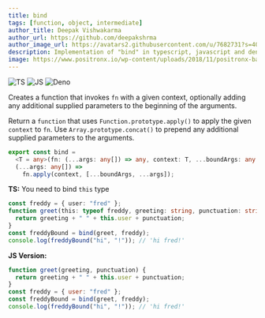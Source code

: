 ```yaml
---
title: bind
tags: [function, object, intermediate]
author_title: Deepak Vishwakarma
author_url: https://github.com/deepakshrma
author_image_url: https://avatars2.githubusercontent.com/u/7682731?s=400
description: Implementation of "bind" in typescript, javascript and deno.
image: https://www.positronx.io/wp-content/uploads/2018/11/positronx-banner-1152-1.jpg
---
```


![TS](https://img.shields.io/badge/supports-typescript-blue.svg?style=flat-square)
![JS](https://img.shields.io/badge/supports-javascript-yellow.svg?style=flat-square)
![Deno](https://img.shields.io/badge/supports-deno-green.svg?style=flat-square)

Creates a function that invokes `fn` with a given context, optionally adding any additional supplied parameters to the beginning of the arguments.

Return a `function` that uses `Function.prototype.apply()` to apply the given `context` to `fn`.
Use `Array.prototype.concat()` to prepend any additional supplied parameters to the arguments.

```ts title="typescript"
export const bind =
  <T = any>(fn: (...args: any[]) => any, context: T, ...boundArgs: any[]) =>
  (...args: any[]) =>
    fn.apply(context, [...boundArgs, ...args]);
```

**TS:** You need to bind `this` type

```ts title="typescript"
const freddy = { user: "fred" };
function greet(this: typeof freddy, greeting: string, punctuation: string) {
  return greeting + " " + this.user + punctuation;
}
const freddyBound = bind(greet, freddy);
console.log(freddyBound("hi", "!")); // 'hi fred!'
```

**JS Version:**

```js
function greet(greeting, punctuation) {
  return greeting + " " + this.user + punctuation;
}
const freddy = { user: "fred" };
const freddyBound = bind(greet, freddy);
console.log(freddyBound("hi", "!")); // 'hi fred!'
```
